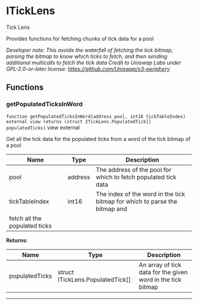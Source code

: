 

# ITickLens


Tick Lens

Provides functions for fetching chunks of tick data for a pool

*Developer note: This avoids the waterfall of fetching the tick bitmap, parsing the bitmap to know which ticks to fetch, and
then sending additional multicalls to fetch the tick data
Credit to Uniswap Labs under GPL-2.0-or-later license:
https://github.com/Uniswap/v3-periphery*




## Functions
### getPopulatedTicksInWord


`function getPopulatedTicksInWord(address pool, int16 tickTableIndex) external view returns (struct ITickLens.PopulatedTick[] populatedTicks)` view external

Get all the tick data for the populated ticks from a word of the tick bitmap of a pool



| Name | Type | Description |
| ---- | ---- | ----------- |
| pool | address | The address of the pool for which to fetch populated tick data |
| tickTableIndex | int16 | The index of the word in the tick bitmap for which to parse the bitmap and fetch all the populated ticks |

**Returns:**

| Name | Type | Description |
| ---- | ---- | ----------- |
| populatedTicks | struct ITickLens.PopulatedTick[] | An array of tick data for the given word in the tick bitmap |





---

